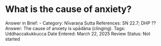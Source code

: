# What is the cause of anxiety?

Answer in Brief: -
 Category: Nīvaraṇa
Sutta References: SN 22.7; DHP ??
Answer: The cause of anxiety is upādāna (clinging).
Tags: Uddhaccakukkucca
Date Entered: March 22, 2025
Review Status: Not started